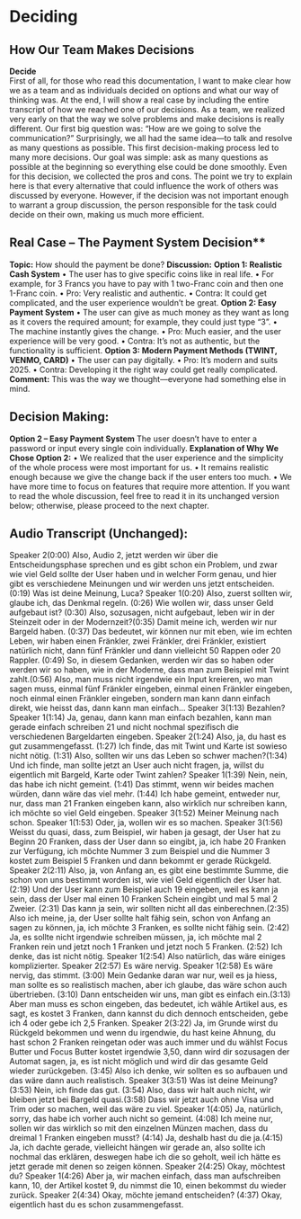 # Deciding

## How Our Team Makes Decisions

**Decide**  
First of all, for those who read this documentation, I want to make clear how we as a team and as individuals decided on options and what our way of thinking was. At the end, I will show a real case by including the entire transcript of how we reached one of our decisions.
As a team, we realized very early on that the way we solve problems and make decisions is really different. Our first big question was: “How are we going to solve the communication?” Surprisingly, we all had the same idea—to talk and resolve as many questions as possible. This first decision-making process led to many more decisions. Our goal was simple: ask as many questions as possible at the beginning so everything else could be done smoothly.
Even for this decision, we collected the pros and cons. The point we try to explain here is that every alternative that could influence the work of others was discussed by everyone. However, if the decision was not important enough to warrant a group discussion, the person responsible for the task could decide on their own, making us much more efficient.


 ## Real Case – The Payment System Decision**

**Topic:**
How should the payment be done?
**Discussion:**
**Option 1: Realistic Cash System**
• The user has to give specific coins like in real life.
• For example, for 3 Francs you have to pay with 1 two-Franc coin and then one 1-Franc coin.
• Pro: Very realistic and authentic.
• Contra: It could get complicated, and the user experience wouldn’t be great.
**Option 2: Easy Payment System**
• The user can give as much money as they want as long as it covers the required amount; for example, they could just type “3”.
• The machine instantly gives the change.
• Pro: Much easier, and the user experience will be very good.
• Contra: It’s not as authentic, but the functionality is sufficient.
**Option 3: Modern Payment Methods (TWINT, VENMO, CARD)**
• The user can pay digitally.
• Pro: It’s modern and suits 2025.
• Contra: Developing it the right way could get really complicated.
**Comment:**
This was the way we thought—everyone had something else in mind.
## Decision Making:
**Option 2 – Easy Payment System**
The user doesn’t have to enter a password or input every single coin individually.
**Explanation of Why We Chose Option 2:**
•	We realized that the user experience and the simplicity of the whole process were most important for us.
•	It remains realistic enough because we give the change back if the user enters too much.
•	We have more time to focus on features that require more attention.
If you want to read the whole discussion, feel free to read it in its unchanged version below; otherwise, please proceed to the next chapter.

## Audio Transcript (Unchanged):
Speaker 2(0:00) Also, Audio 2, jetzt werden wir über die Entscheidungsphase sprechen und es gibt schon ein Problem, und zwar wie viel Geld sollte der User haben und in welcher Form genau, und hier gibt es verschiedene Meinungen und wir werden uns jetzt entscheiden. (0:19) Was ist deine Meinung, Luca?
Speaker 1(0:20) Also, zuerst sollten wir, glaube ich, das Denkmal regeln. (0:26) Wie wollen wir, dass unser Geld aufgebaut ist? (0:30) Also, sozusagen, nicht aufgebaut, leben wir in der Steinzeit oder in der Modernzeit?(0:35) Damit meine ich, werden wir nur Bargeld haben. (0:37) Das bedeutet, wir können nur mit eben, wie im echten Leben, wir haben einen Fränkler, zwei Fränkler, drei Fränkler, existiert natürlich nicht, dann fünf Fränkler und dann vielleicht 50 Rappen oder 20 Rappler. (0:49) So, in diesem Gedanken, werden wir das so haben oder werden wir so haben, wie in der Moderne, dass man zum Beispiel mit Twint zahlt.(0:56) Also, man muss nicht irgendwie ein Input kreieren, wo man sagen muss, einmal fünf Fränkler eingeben, einmal einen Fränkler eingeben, noch einmal einen Fränkler eingeben, sondern man kann dann einfach direkt, wie heisst das, dann kann man einfach...
Speaker 3(1:13) Bezahlen?
Speaker 1(1:14) Ja, genau, dann kann man einfach bezahlen, kann man gerade einfach schreiben 21 und nicht nochmal spezifisch die verschiedenen Bargeldarten eingeben.
Speaker 2(1:24) Also, ja, du hast es gut zusammengefasst. (1:27) Ich finde, das mit Twint und Karte ist sowieso nicht nötig. (1:31) Also, sollten wir uns das Leben so schwer machen?(1:34) Und ich finde, man sollte jetzt an User auch nicht fragen, ja, willst du eigentlich mit Bargeld, Karte oder Twint zahlen?
Speaker 1(1:39) Nein, nein, das habe ich nicht gemeint. (1:41) Das stimmt, wenn wir beides machen würden, dann wäre das viel mehr. (1:44) Ich habe gemeint, entweder nur, nur, dass man 21 Franken eingeben kann, also wirklich nur schreiben kann, ich möchte so viel Geld eingeben.
Speaker 3(1:52) Meiner Meinung nach schon.
Speaker 1(1:53) Oder, ja, wollen wir es so machen.
Speaker 3(1:56) Weisst du quasi, dass, zum Beispiel, wir haben ja gesagt, der User hat zu Beginn 20 Franken, dass der User dann so eingibt, ja, ich habe 20 Franken zur Verfügung, ich möchte Nummer 3 zum Beispiel und die Nummer 3 kostet zum Beispiel 5 Franken und dann bekommt er gerade Rückgeld.
Speaker 2(2:11) Also, ja, von Anfang an, es gibt eine bestimmte Summe, die schon von uns bestimmt worden ist, wie viel Geld eigentlich der User hat. (2:19) Und der User kann zum Beispiel auch 19 eingeben, weil es kann ja sein, dass der User mal einen 10 Franken Schein eingibt und mal 5 mal 2 Zweier. (2:31) Das kann ja sein, wir sollten nicht all das einberechnen.(2:35) Also ich meine, ja, der User sollte halt fähig sein, schon von Anfang an sagen zu können, ja, ich möchte 3 Franken, es sollte nicht fähig sein. (2:42) Ja, es sollte nicht irgendwie schreiben müssen, ja, ich möchte mal 2 Franken rein und jetzt noch 1 Franken und jetzt noch 5 Franken. (2:52) Ich denke, das ist nicht nötig.
Speaker 1(2:54) Also natürlich, das wäre einiges komplizierter.
Speaker 2(2:57) Es wäre nervig.
Speaker 1(2:58) Es wäre nervig, das stimmt. (3:00) Mein Gedanke daran war nur, weil es ja hiess, man sollte es so realistisch machen, aber ich glaube, das wäre schon auch übertrieben. (3:10) Dann entscheiden wir uns, man gibt es einfach ein.(3:13) Aber man muss es schon eingeben, das bedeutet, ich wähle Artikel aus, es sagt, es kostet 3 Franken, dann kannst du dich dennoch entscheiden, gebe ich 4 oder gebe ich 2,5 Franken.
Speaker 2(3:22) Ja, im Grunde wirst du Rückgeld bekommen und wenn du irgendwie, du hast keine Ahnung, du hast schon 2 Franken reingetan oder was auch immer und du wählst Focus Butter und Focus Butter kostet irgendwie 3,50, dann wird dir sozusagen der Automat sagen, ja, es ist nicht möglich und wird dir das gesamte Geld wieder zurückgeben. (3:45) Also ich denke, wir sollten es so aufbauen und das wäre dann auch realistisch.
Speaker 3(3:51) Was ist deine Meinung? (3:53) Nein, ich finde das gut. (3:54) Also, dass wir halt auch nicht, wir bleiben jetzt bei Bargeld quasi.(3:58) Dass wir jetzt auch ohne Visa und Trim oder so machen, weil das wäre zu viel.
Speaker 1(4:05) Ja, natürlich, sorry, das habe ich vorher auch nicht so gemeint. (4:08) Ich meine nur, sollen wir das wirklich so mit den einzelnen Münzen machen, dass du dreimal 1 Franken eingeben musst? (4:14) Ja, deshalb hast du die ja.(4:15) Ja, ich dachte gerade, vielleicht hängen wir gerade an, also sollte ich nochmal das erklären, deswegen habe ich die so geholt, weil ich hätte es jetzt gerade mit denen so zeigen können.
Speaker 2(4:25) Okay, möchtest du?
Speaker 1(4:26) Aber ja, wir machen einfach, dass man aufschreiben kann, 10, der Artikel kostet 9, du nimmst die 10, einen bekommst du wieder zurück.
Speaker 2(4:34) Okay, möchte jemand entscheiden? (4:37) Okay, eigentlich hast du es schon zusammengefasst.




 
